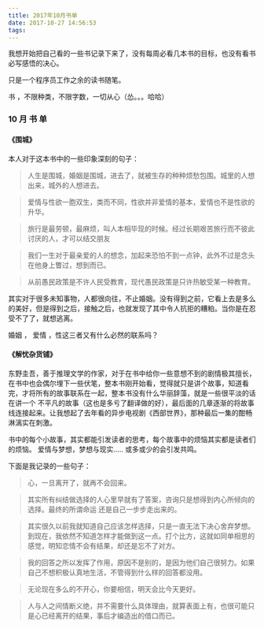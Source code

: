 ```yaml
---
title: 2017年10月书单
date: 2017-10-27 14:56:53
tags:
---
```


我想开始把自己看的一些书记录下来了，没有每周必看几本书的目标，也没有看书必写感悟的决心。

只是一个程序员工作之余的读书随笔。

书 ，不限种类，不限字数，一切从心（怂。。。哈哈）

<!-- more -->

### 10 月 书 单

#### 《围城》

本人对于这本书中的一些印象深刻的句子：

> 人生是围城，婚姻是围城，进去了，就被生存的种种烦愁包围。城里的人想出来，城外的人想进去。

> 爱情与性欲一胞双生，类而不同，性欲并非爱情的基本，爱情也不是性欲的升华。

> 旅行是最劳顿，最麻烦，叫人本相毕现的时候。经过长期艰苦旅行而不彼此讨厌的人，才可以结交朋友

> 我们一生对于最亲爱的人的想念，加起来恐怕不到一点钟，此外不过是念头在他身上瞥过，想到而已。

> 从前愚民政策是不许人民受教育，现代愚民政策是只许热敏受某一种教育。



其实对于很多未知事物，人都很向往，不止婚姻。没有得到之前，它看上去是多么的美好，但是得到之后，接触之后，也就发现了其中令人抗拒的糟粕。当你是在忍受不了了，就想逃离。

婚姻 ， 爱情 ，性这三者又有什么必然的联系吗？

<!-- 看完这本书，对于这三者也有了一点思考。我现在是有点抗拒婚姻的，是因为看了书中的例子，我怕了？ 不 ，应该是对于婚姻没有那么憧憬了吧。初恋结束后，对于结婚已经失去了那股傻劲了。如果可以的话 ，我会尽量晚点结婚，这么年轻的时候，不想被家庭压着，才刚从大学出来，开始自己的独立生活，实在不想再回到那种状态。 就这样开心的享受一下，单身 或者 恋爱 不好吗？ 书中的男主角（方）也是这样想的吧，所以在回国的船上，即便知道她是有夫之妇，也知道她是在诱惑他，即使知道船一到，他们就要分别，他也愿意享受这段短暂的恋爱，或者叫暧昧。之后，又陷入了苏文纨和唐晓芙的三角恋。这时候的方还是选择爱情--唐晓芙，而不是家世显赫、海龟留学生的女神同学--苏文纨。虽然，之后被苏使计拆散而分手，苏的心里还是忘不了唐。因此，之后他不敢再爱了，他的婚姻也是 再一句气话中 决定了。这样的婚姻 自然是不会幸福的。后面的故事就全是一些鸡毛蒜皮的斗嘴，婚姻生活也没有丝毫的甜蜜可言。 -->

<!-- 但是

人不能被爱情打败。不能因为一次的失败，而把内心藏起来，这是懦弱。

loving can hurt sometimes,but loving can mend your soul.

我对于爱情还是很向往的 ， 初恋的时候不懂事，但是以后的恋情都能好好珍惜，不求终老，但求无悔。婚姻？滚你妈的，老子还没‘玩’够 ，我才不想进‘坟墓’呢！ -->


#### 《解忧杂货铺》

东野圭吾，善于推理文学的作家，对于在书中给你一些意想不到的剧情极其擅长，在书中也会偶尔埋下一些伏笔，整本书刚开始看，觉得就只是讲个故事，知道看完，才将所有的故事联系在一起，整本书没有什么华丽辞藻，就是一些很平淡的话 在讲一个 不平凡的故事（这也是多亏了翻译做的好），最后面的几章逐渐的将故事线连接起来。让我想起了去年看的异步电视剧《西部世界》，那种最后一集的酣畅淋漓实在刺激。

书中的每个小故事，其实都能引发读者的思考，每个故事中的烦恼其实都是读者们的烦恼。 爱情与梦想，梦想与现实..... 或多或少的会引发共鸣。

下面是我记录的一些句子：
> 心，一旦离开了，就再不会回来。

> 其实所有纠结做选择的人心里早就有了答案，咨询只是想得到内心所倾向的选择。最终的所谓命运 还是自己一步步走出来的。

> 其实很久以前我就知道自己应该怎样选择，只是一直无法下决心舍弃梦想。到现在，我依然不知道怎样才能做到这一点。打个比方，这就如同单相思的感觉，明知恋情不会有结果，却还是忘不了对方。

> 我的回答之所以发挥了作用，原因不是别的，是因为他们自己很努力。如果自己不想积极认真地生活，不管得到什么样的回答都没用。

> 无论现在多么的不开心，你要相信，明天会比今天更好。

> 人与人之间情断义绝，并不需要什么具体理由，就算表面上有，也很可能只是心已经离开的结果，事后才编造出的借口而已。















<!-- end -->
